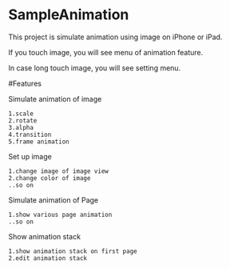 SampleAnimation
===============
This project is simulate animation using image on iPhone or iPad.

If you touch image, you will see menu of animation feature.

In case long touch image, you will see setting menu.


#Features


Simulate animation of image

    1.scale
    2.rotate
    3.alpha
    4.transition
    5.frame animation



Set up image

    1.change image of image view
    2.change color of image
    ..so on


Simulate animation of Page

    1.show various page animation
    ..so on


Show animation stack

    1.show animation stack on first page
    2.edit animation stack

